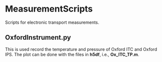 # MeasurementScripts
Scripts for electronic transport measurements.

## OxfordInstrument.py

This is used record the temperature and pressure of Oxford ITC and Oxford IPS. The plot can be done with the files in **h5df**, i.e., **Ox_ITC_TP.m**.

